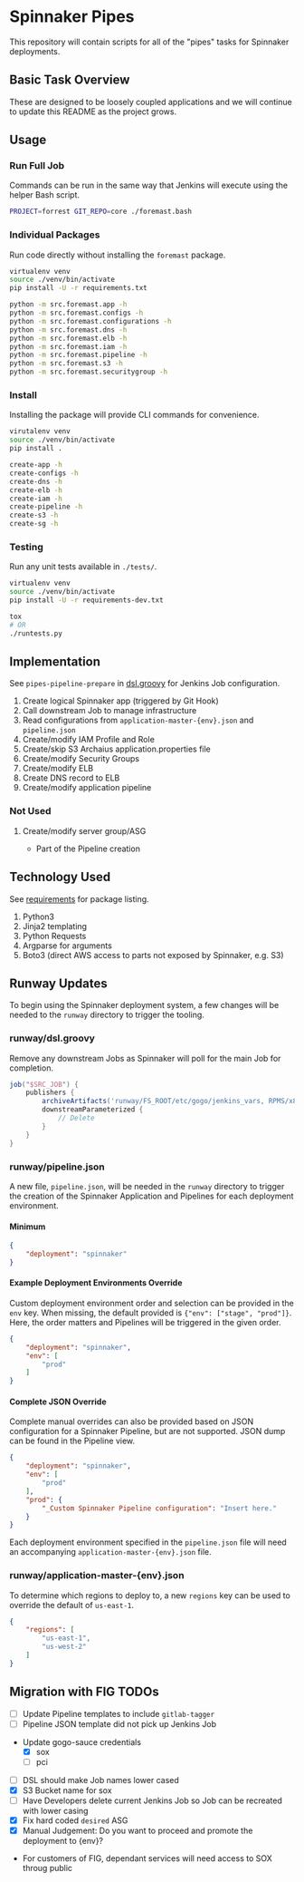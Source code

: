 # Spinnaker Pipes

This repository will contain scripts for all of the "pipes" tasks for Spinnaker
deployments.

## Basic Task Overview

These are designed to be loosely coupled applications and we will continue to
update this README as the project grows.

## Usage

### Run Full Job

Commands can be run in the same way that Jenkins will execute using the helper
Bash script.

```bash
PROJECT=forrest GIT_REPO=core ./foremast.bash
```

### Individual Packages

Run code directly without installing the `foremast` package.

```bash
virtualenv venv
source ./venv/bin/activate
pip install -U -r requirements.txt

python -m src.foremast.app -h
python -m src.foremast.configs -h
python -m src.foremast.configurations -h
python -m src.foremast.dns -h
python -m src.foremast.elb -h
python -m src.foremast.iam -h
python -m src.foremast.pipeline -h
python -m src.foremast.s3 -h
python -m src.foremast.securitygroup -h
```

### Install

Installing the package will provide CLI commands for convenience.

```bash
virutalenv venv
source ./venv/bin/activate
pip install .

create-app -h
create-configs -h
create-dns -h
create-elb -h
create-iam -h
create-pipeline -h
create-s3 -h
create-sg -h
```

### Testing

Run any unit tests available in `./tests/`.

```bash
virtualenv venv
source ./venv/bin/activate
pip install -U -r requirements-dev.txt

tox
# OR
./runtests.py
```

## Implementation

See `pipes-pipeline-prepare` in [dsl.groovy](runway/dsl.groovy) for Jenkins Job
configuration.

1. Create logical Spinnaker app (triggered by Git Hook)
1. Call downstream Job to manage infrastructure
1. Read configurations from `application-master-{env}.json` and `pipeline.json`
1. Create/modify IAM Profile and Role
1. Create/skip S3 Archaius application.properties file
1. Create/modify Security Groups
1. Create/modify ELB
1. Create DNS record to ELB
1. Create/modify application pipeline

### Not Used

1. Create/modify server group/ASG

    * Part of the Pipeline creation

## Technology Used

See [requirements](requirements.txt) for package listing.

1. Python3
1. Jinja2 templating
1. Python Requests
1. Argparse for arguments
1. Boto3 (direct AWS access to parts not exposed by Spinnaker, e.g. S3)

## Runway Updates

To begin using the Spinnaker deployment system, a few changes will be needed to
the `runway` directory to trigger the tooling.

### runway/dsl.groovy

Remove any downstream Jobs as Spinnaker will poll for the main Job for
completion.

```groovy
job("$SRC_JOB") {
    publishers {
        archiveArtifacts('runway/FS_ROOT/etc/gogo/jenkins_vars, RPMS/x86_64/*.rpm')
        downstreamParameterized {
            // Delete
        }
    }
}
```

### runway/pipeline.json

A new file, `pipeline.json`, will be needed in the `runway` directory to trigger
the creation of the Spinnaker Application and Pipelines for each deployment
environment.

#### Minimum

```json
{
    "deployment": "spinnaker"
}
```

#### Example Deployment Environments Override

Custom deployment environment order and selection can be provided in the `env`
key. When missing, the default provided is `{"env": ["stage", "prod"]}`. Here,
the order matters and Pipelines will be triggered in the given order.

```json
{
    "deployment": "spinnaker",
    "env": [
        "prod"
    ]
}
```

#### Complete JSON Override

Complete manual overrides can also be provided based on JSON configuration for a
Spinnaker Pipeline, but are not supported. JSON dump can be found in the
Pipeline view.

```json
{
    "deployment": "spinnaker",
    "env": [
        "prod"
    ],
    "prod": {
        "_Custom Spinnaker Pipeline configuration": "Insert here."
    }
}
```

Each deployment environment specified in the `pipeline.json` file will need an
accompanying `application-master-{env}.json` file.

### runway/application-master-{env}.json

To determine which regions to deploy to, a new `regions` key can be used to
override the default of `us-east-1`.

```json
{
    "regions": [
        "us-east-1",
        "us-west-2"
    ]
}
```

## Migration with FIG TODOs

- [ ] Update Pipeline templates to include `gitlab-tagger`
- [ ] Pipeline JSON template did not pick up Jenkins Job
- Update gogo-sauce credentials
  - [x] sox
  - [ ] pci
- [ ] DSL should make Job names lower cased
- [x] S3 Bucket name for sox
- [ ] Have Developers delete current Jenkins Job so Job can be recreated with
  lower casing
- [x] Fix hard coded `desired` ASG
- [x] Manual Judgement: Do you want to proceed and promote the deployment to
  {env}?
- For customers of FIG, dependant services will need access to SOX throug public
